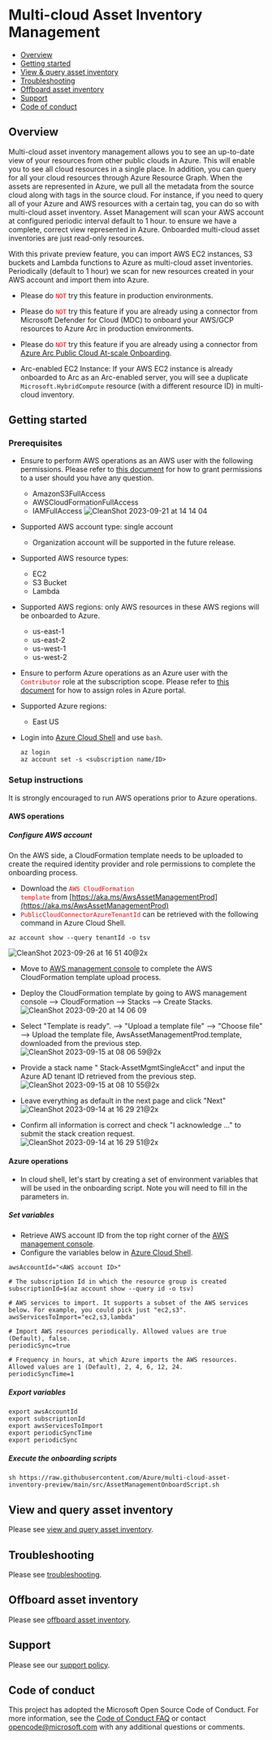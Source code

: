 # Multi-cloud Asset Inventory Management

- [Overview](https://github.com/Azure/multi-cloud-asset-inventory-preview/tree/main#overview)
- [Getting started](https://github.com/Azure/multi-cloud-asset-inventory-preview/tree/main#getting-started)
- [View & query asset inventory](https://github.com/Azure/multi-cloud-asset-inventory-preview/tree/main#view-and-query-asset-inventory)
- [Troubleshooting](https://github.com/Azure/multi-cloud-asset-inventory-preview/tree/main#troubleshooting)
- [Offboard asset inventory](https://github.com/Azure/multi-cloud-asset-inventory-preview/tree/main#offboard-asset-inventory)
- [Support](https://github.com/Azure/multi-cloud-asset-inventory-preview/tree/main#support)
- [Code of conduct](https://github.com/Azure/multi-cloud-asset-inventory-preview/tree/main#code-of-conduct)

## Overview
Multi-cloud asset inventory management allows you to see an up-to-date view of your resources from other public clouds in Azure. This will enable you to see all cloud resources in a single place. In addition, you can query for all your cloud resources through Azure Resource Graph. When the assets are represented in Azure, we pull all the metadata from the source cloud along with tags in the source cloud. For instance, if you need to query all of your Azure and AWS resources with a certain tag, you can do so with multi-cloud asset inventory.  Asset Management will scan your AWS account at configured periodic interval default to 1 hour. to ensure we have a complete, correct view represented in Azure. Onboarded multi-cloud asset inventories are just read-only resources.

With this private preview feature, you can import AWS EC2 instances, S3 buckets and Lambda functions to Azure as multi-cloud asset inventories. Periodically (default to 1 hour) we scan for new resources created in your AWS account and import them into Azure.

- Please do <code style="color : red">NOT</code> try this feature in production environments.
  
- Please do <code style="color : red">NOT</code> try this feature if you are already using a connector from Microsoft Defender for Cloud (MDC) to onboard your AWS/GCP resources to Azure Arc in production environments.

- Please do <code style="color : red">NOT</code> try this feature if you are already using a connector from [Azure Arc Public Cloud At-scale Onboarding](https://github.com/Azure/azure-arc-publicclouds-preview).

- Arc-enabled EC2 Instance: If your AWS EC2 instance is already onboarded to Arc as an Arc-enabled server, you will see a duplicate `Microsoft.HybridCompute` resource (with a different resource ID) in multi-cloud inventory.

## Getting started

### Prerequisites

- Ensure to perform AWS operations as an AWS user with the following permissions. Please refer to [this document](https://docs.aws.amazon.com/IAM/latest/UserGuide/id_users_change-permissions.html#users_change_permissions-add-console) for how to grant  permissions to a user should you have any question.
  - AmazonS3FullAccess
  - AWSCloudFormationFullAccess
  - IAMFullAccess
![CleanShot 2023-09-21 at 14 14 04](https://github.com/Azure/multi-cloud-asset-inventory-preview/assets/35560783/e8b5a36a-3815-4501-abc2-c497a3fa671e)

- Supported AWS account type: single account
  
  - Organization account will be supported in the future release.

- Supported AWS resource types: 
    - EC2
    - S3 Bucket
    - Lambda

- Supported AWS regions: only AWS resources in these AWS regions will be onboarded to Azure.
    - us-east-1
    - us-east-2
    - us-west-1
    - us-west-2  


- Ensure to perform Azure operations as an Azure user with the <code style="color : red">Contributor</code> role at the subscription scope. Please refer to [this document](https://learn.microsoft.com/en-us/azure/role-based-access-control/role-assignments-portal?tabs=delegate-condition) for how to assign roles in Azure portal.

- Supported Azure regions: 
    - East US

- Login into [Azure Cloud Shell](https://portal.azure.com/#cloudshell/) and use `bash`.

    ```
    az login
    az account set -s <subscription name/ID>
    ```

### Setup instructions
It is strongly encouraged to run AWS operations prior to Azure operations.

#### AWS operations
##### Configure AWS account
On the AWS side, a CloudFormation template needs to be uploaded to create the required identity provider and role permissions to complete the onboarding process.

- Download the <code style="color : red">AWS CloudFormation template</code> from [https://aka.ms/AwsAssetManagementProd](https://aka.ms/AwsAssetManagementProd)
- <code style="color : red">PublicCloudConnectorAzureTenantId</code> can be retrieved with the following command in Azure Cloud Shell.
```
az account show --query tenantId -o tsv
```
![CleanShot 2023-09-26 at 16 51 40@2x](https://github.com/Azure/multi-cloud-asset-inventory-preview/assets/35560783/8ad77cea-31ac-4bc6-8327-428d2b0186be)
  

- Move to [AWS management console](https://aws.amazon.com/console) to complete the AWS CloudFormation template upload process.


- Deploy the CloudFormation template by going to AWS management console --> CloudFormation --> Stacks --> Create Stacks.
![CleanShot 2023-09-20 at 14 06 09](https://github.com/Azure/multi-cloud-asset-inventory-preview/assets/35560783/7c4406ee-cc01-448e-97a8-6d89cc3ee358)


- Select "Template is ready". --> "Upload a template file" --> "Choose file" --> Upload the template file, AwsAssetManagementProd.template, downloaded from the previous step.
![CleanShot 2023-09-15 at 08 06 59@2x](https://github.com/Azure/azure-arc-publicclouds-preview/assets/35560783/5f6ebbaf-9d02-418a-b74e-31967ded6a98)

- Provide a stack name " Stack-AssetMgmtSingleAcct" and input the Azure AD tenant ID retrieved from the previous step.
![CleanShot 2023-09-15 at 08 10 55@2x](https://github.com/Azure/azure-arc-publicclouds-preview/assets/35560783/886d6894-48e2-46c5-9a1a-33b9bd7c601d)


- Leave everything as default in the next page and click "Next"
![CleanShot 2023-09-14 at 16 29 21@2x](https://github.com/Azure/azure-arc-publicclouds-preview/assets/35560783/8d2431b3-223a-4c31-959f-275d8f80b127)

- Confirm all information is correct and check "I acknowledge ..." to submit the stack creation request.
![CleanShot 2023-09-14 at 16 29 51@2x](https://github.com/Azure/azure-arc-publicclouds-preview/assets/35560783/6fad050c-1848-4432-8d98-5de81d22d35f)


#### Azure operations
- In cloud shell, let's start by creating a set of environment variables that will be used in the onboarding script. Note you will need to fill in the parameters in.

##### Set variables
- Retrieve AWS account ID from the top right corner of the [AWS management console](https://aws.amazon.com/console/).
- Configure the variables below in [Azure Cloud Shell](https://shell.azure.com).
```
awsAccountId="<AWS account ID>"
```
```
# The subscription Id in which the resource group is created
subscriptionId=$(az account show --query id -o tsv)

# AWS services to import. It supports a subset of the AWS services below. For example, you could pick just "ec2,s3".
awsServicesToImport="ec2,s3,lambda"

# Import AWS resources periodically. Allowed values are true (Default), false.
periodicSync=true

# Frequency in hours, at which Azure imports the AWS resources. Allowed values are 1 (Default), 2, 4, 6, 12, 24.
periodicSyncTime=1
```

##### Export variables
```
export awsAccountId
export subscriptionId
export awsServicesToImport
export periodicSyncTime
export periodicSync
```

##### Execute the onboarding scripts
```
sh https://raw.githubusercontent.com/Azure/multi-cloud-asset-inventory-preview/main/src/AssetManagementOnboardScript.sh
```

## View and query asset inventory
Please see [view and query asset inventory](https://github.com/Azure/multi-cloud-asset-inventory-preview/blob/main/view-and-query-asset-inventory.md).

## Troubleshooting
Please see [troubleshooting](https://github.com/Azure/multi-cloud-asset-inventory-preview/blob/main/troubleshooting.md).

## Offboard asset inventory
Please see [offboard asset inventory](https://github.com/Azure/multi-cloud-asset-inventory-preview/blob/main/offboard-asset-inventory.md).

## Support
Please see our [support policy](https://github.com/Azure/multi-cloud-asset-inventory-preview/blob/main/SUPPORT.md).

## Code of conduct
This project has adopted the Microsoft Open Source Code of Conduct. For more information, see the [Code of Conduct FAQ](https://github.com/Azure/multi-cloud-asset-inventory-preview/blob/main/CODE_OF_CONDUCT.md) or contact opencode@microsoft.com with any additional questions or comments.
